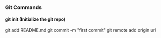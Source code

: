 ### Git Commands

#### git init   (Initialize the git repo) 
git add README.md 
git commit -m "first commit" 
git remote add origin url  
